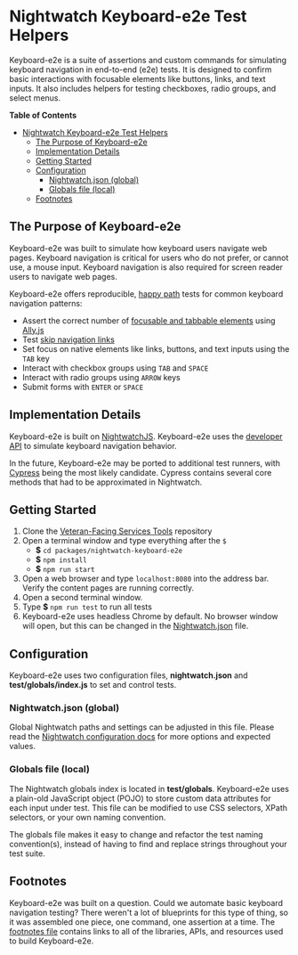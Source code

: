 # Nightwatch Keyboard-e2e Test Helpers

Keyboard-e2e is a suite of assertions and custom commands for simulating keyboard navigation
in end-to-end (e2e) tests. It is designed to confirm basic interactions with focusable elements
like buttons, links, and text inputs. It also includes helpers for testing checkboxes, radio groups,
and select menus.

**Table of Contents**

- [Nightwatch Keyboard-e2e Test Helpers](#nightwatch-keyboard-e2e-test-helpers)
  - [The Purpose of Keyboard-e2e](#the-purpose-of-keyboard-e2e)
  - [Implementation Details](#implementation-details)
  - [Getting Started](#getting-started)
  - [Configuration](#configuration)
    - [Nightwatch.json (global)](#nightwatchjson-global)
    - [Globals file (local)](#globals-file-local)
  - [Footnotes](#footnotes)

## The Purpose of Keyboard-e2e

Keyboard-e2e was built to simulate how keyboard users navigate web pages. Keyboard navigation is critical for users who do not prefer, or cannot use, a mouse input. Keyboard navigation is also required for screen reader users to navigate web pages.

Keyboard-e2e offers reproducible, [happy path](https://en.wikipedia.org/wiki/Happy_path) tests for common keyboard navigation patterns:

- Assert the correct number of [focusable and tabbable elements](https://allyjs.io/what-is-focusable.html) using [Ally.js](https://allyjs.io/)
- Test [skip navigation links](https://webaim.org/techniques/skipnav/)
- Set focus on native elements like links, buttons, and text inputs using the `TAB` key
- Interact with checkbox groups using `TAB` and `SPACE`
- Interact with radio groups using `ARROW` keys
- Submit forms with `ENTER` or `SPACE`

## Implementation Details

Keyboard-e2e is built on [NightwatchJS](https://nightwatchjs.org/). Keyboard-e2e uses the
[developer API](https://nightwatchjs.org/guide/extending-nightwatch/) to simulate keyboard navigation behavior.

In the future, Keyboard-e2e may be ported to additional test runners, with [Cypress](https://www.cypress.io/)
being the most likely candidate. Cypress contains several core methods that had to be approximated
in Nightwatch.

## Getting Started

1. Clone the [Veteran-Facing Services Tools](https://github.com/department-of-veterans-affairs/veteran-facing-services-tools/) repository
2. Open a terminal window and type everything after the `$`
   - **\$** `cd packages/nightwatch-keyboard-e2e`
   - **\$** `npm install`
   - **\$** `npm run start`
3. Open a web browser and type `localhost:8080` into the address bar. Verify the content pages are running correctly.
4. Open a second terminal window.
5. Type **\$** `npm run test` to run all tests
6. Keyboard-e2e uses headless Chrome by default. No browser window will open, but this can be changed in the [Nightwatch.json](#nightwatchjson-global) file.

## Configuration

Keyboard-e2e uses two configuration files, **nightwatch.json** and **test/globals/index.js** to set and control tests.

### Nightwatch.json (global)

Global Nightwatch paths and settings can be adjusted in this file. Please read the [Nightwatch configuration docs](https://nightwatchjs.org/gettingstarted/configuration/) for more options and expected values.

### Globals file (local)

The Nightwatch globals index is located in **test/globals**. Keyboard-e2e uses a plain-old JavaScript object (POJO) to store custom data attributes for each input under test. This file can be modified to use CSS selectors, XPath selectors, or your own naming convention.

The globals file makes it easy to change and refactor the test naming convention(s), instead of having to find and replace strings throughout your test suite.

## Footnotes

Keyboard-e2e was built on a question. Could we automate basic keyboard navigation testing? There weren't a lot of blueprints for this type of thing, so it was assembled one piece, one command, one assertion at a time. The [footnotes file](footnotes.md) contains links to all of the libraries, APIs, and resources used to build Keyboard-e2e.

